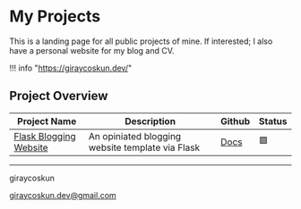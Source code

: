 # My Projects

This is a landing page for all public projects of mine. 
If interested; I also have a personal website for my blog and CV.

!!! info "<https://giraycoskun.dev/>"


## Project Overview

| Project Name                                          | Description                                      | Github                                                        | Status         |
| ----------------------------------------------------- | ------------------------------------------------ | ------------------------------------------------------------- | -------------- |
| [Flask Blogging Website](./flask-blogging-website.md) | An opiniated blogging website template via Flask | [Docs](https://giraycoskun.github.io/Flask-Blogging-Website/) | :green_square: |

---

giraycoskun

giraycoskun.dev@gmail.com
